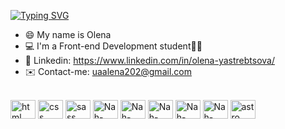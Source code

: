 [![Typing SVG](https://readme-typing-svg.demolab.com?font=Fira+Code&pause=100&color=D5C1FF&width=535&lines=Hello+World!😊+)](https://git.io/typing-svg)
- 😄 My name is Olena 
- 💻 I'm a Front-end Development student🐱‍💻
- 💼 Linkedin: https://www.linkedin.com/in/olena-yastrebtsova/
- ✉️ Contact-me: uaalena202@gmail.com

<div style="display: inline_block"><br>
  
  
  <img align="center" alt="html" height="30" width="40" src="https://cdn.jsdelivr.net/gh/devicons/devicon/icons/html5/html5-plain.svg">
  <img align="center" alt="css" height="30" width="40" src="https://cdn.jsdelivr.net/gh/devicons/devicon/icons/css3/css3-plain.svg">
  <img align="center" alt="sass" height="30" width="40" src="https://cdn.jsdelivr.net/gh/devicons/devicon/icons/sass/sass-original.svg">
  <img align="center" alt="Nah-illustrator" height="30" width="40" src="https://cdn.jsdelivr.net/gh/devicons/devicon/icons/tailwindcss/tailwindcss-plain.svg">
  <img align="center" alt="Nah-illustrator" height="30" width="40" src="https://cdn.jsdelivr.net/gh/devicons/devicon/icons/javascript/javascript-plain.svg">
  <img align="center" alt="Nah-illustrator" height="30" width="40" src="https://cdn.jsdelivr.net/gh/devicons/devicon/icons/react/react-original.svg">
  <img align="center" alt="Nah-illustrator" height="30" width="40" src="https://cdn.jsdelivr.net/gh/devicons/devicon/icons/git/git-plain.svg">
  <img align="center" alt="Nah-figma" height="30" width="40" src="https://cdn.jsdelivr.net/gh/devicons/devicon/icons/figma/figma-original.svg">
  <img align="center" alt="astro" height="30" width="40" src="https://bestofjs.org/logos/astro.svg">
  
  
  
   </div>

<!---
yastrb/yastrb is a ✨ special ✨ repository because its `README.md` (this file) appears on your GitHub profile.
You can click the Preview link to take a look at your changes.
--->
